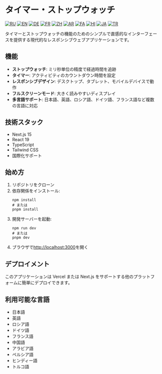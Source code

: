 # タイマー・ストップウォッチ

[![RU](https://img.shields.io/badge/Русский-🇷🇺-blue.svg)](README.ru.md)
[![EN](https://img.shields.io/badge/English-🇬🇧-red.svg)](README.md)
[![DE](https://img.shields.io/badge/Deutsch-🇩🇪-gold.svg)](README.de.md)
[![FR](https://img.shields.io/badge/Français-🇫🇷-purple.svg)](README.fr.md)
[![ZH](https://img.shields.io/badge/中文-🇨🇳-maroon.svg)](README.zh.md)
[![AR](https://img.shields.io/badge/العربية-🇦🇪-green.svg)](README.ar.md)
[![FA](https://img.shields.io/badge/فارسی-🇮🇷-orange.svg)](README.fa.md)
[![HI](https://img.shields.io/badge/हिंदी-🇮🇳-teal.svg)](README.hi.md)
[![JA](https://img.shields.io/badge/日本語-🇯🇵-lightblue.svg)](README.ja.md)
[![TR](https://img.shields.io/badge/Türkçe-🇹🇷-darkred.svg)](README.tr.md)

タイマーとストップウォッチの機能のためのシンプルで直感的なインターフェースを提供する現代的なレスポンシブウェブアプリケーションです。

## 機能

- **ストップウォッチ**: ミリ秒単位の精度で経過時間を追跡
- **タイマー**: アクティビティのカウントダウン時間を設定
- **レスポンシブデザイン**: デスクトップ、タブレット、モバイルデバイスで動作
- **フルスクリーンモード**: 大きく読みやすいディスプレイ
- **多言語サポート**: 日本語、英語、ロシア語、ドイツ語、フランス語など複数の言語に対応

## 技術スタック

- Next.js 15
- React 19
- TypeScript
- Tailwind CSS
- 国際化サポート

## 始め方

1. リポジトリをクローン
2. 依存関係をインストール:
   ```
   npm install
   # または
   pnpm install
   ```
3. 開発サーバーを起動:
   ```
   npm run dev
   # または
   pnpm dev
   ```
4. ブラウザで[http://localhost:3000](http://localhost:3000)を開く

## デプロイメント

このアプリケーションは Vercel または Next.js をサポートする他のプラットフォームに簡単にデプロイできます。

## 利用可能な言語

- 日本語
- 英語
- ロシア語
- ドイツ語
- フランス語
- 中国語
- アラビア語
- ペルシア語
- ヒンディー語
- トルコ語
